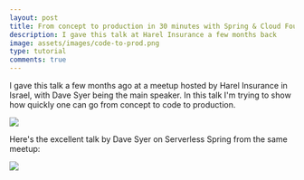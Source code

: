```yaml
---
layout: post
title: From concept to production in 30 minutes with Spring & Cloud Foundry
description: I gave this talk at Harel Insurance a few months back
image: assets/images/code-to-prod.png
type: tutorial
comments: true
---
```

I gave this talk a few months ago at a meetup hosted by Harel Insurance in Israel, with Dave Syer being the main speaker.
In this talk I'm trying to show how quickly one can go from concept to code to production.

[![](http://img.youtube.com/vi/VGcbi8PaC1g/0.jpg)](http://www.youtube.com/watch?v=VGcbi8PaC1g "From Concept to Production in 30 minutes with Spring & PCF")

Here's the excellent talk by Dave Syer on Serverless Spring from the same meetup:

[![](http://img.youtube.com/vi/BV-YjxNsIIw/0.jpg)](http://www.youtube.com/watch?v=BV-YjxNsIIw "Serverless Spring")





